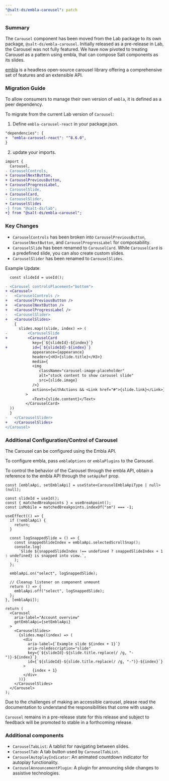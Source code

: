 ```yaml
---
"@salt-ds/embla-carousel": patch
---
```


### Summary

The `Carousel` component has been moved from the Lab package to its own package, `@salt-ds/embla-carousel`.
Initially released as a pre-release in Lab, the Carousel was not fully featured. We have now pivoted to treating Carousel as a pattern using embla, that can compose Salt components as its slides.

[embla](https://www.embla-carousel.com) is a headless open-source carousel library offering a comprehensive set of features and an extensible API.

### Migration Guide

To allow consumers to manage their own version of `embla`, it is defined as a peer dependency.

To migrate from the current Lab version of `Carousel`:

1. Define `embla-carousel-react` in your package.json.

```diff
"dependencies": {
+  "embla-carousel-react": "^8.6.0",
}
```

2. update your imports.

```diff
import {
  Carousel,
- CarouselControls,
+ CarouselNextButton,
+ CarouselPreviousButton,
+ CarouselProgressLabel,
- CarouselSlide,
+ CarouselCard,
- CarouselSlider,
+ CarouselSlides
-} from "@salt-ds/lab";
+} from "@salt-ds/embla-carousel";
```

### Key Changes

- `CarouselControls` has been broken into `CarouselPreviousButton`, `CarouselNextButton`, and `CarouselProgressLabel` for composability.
- `CarouselSlide` has been renamed to `CarouselCard`. While `CarouselCard` is a predefined slide, you can also create custom slides.
- `CarouselSlider` has been renamed to `CarouselSlides`.

Example Update:

```diff
  const slideId = useId();

- <Carousel controlsPlacement="bottom">
+ <Carousel>
-   <CarouselControls />
+   <CarouselPreviousButton />
+   <CarouselNextButton />
+   <CarouselProgressLabel />
-   <CarouselSlider>
+   <CarouselSlides>
    {
      slides.map((slide, index) => (
-         <CarouselSlide
+         <CarouselCard
            key={`${slideId}-${index}`}
+           id={`${slideId}-${index}`}
            appearance={appearance}
            header={<H3>{slide.title}</H3>}
            media={
            <img
               className="carousel-image-placeholder"
               alt="stock content to show carousel slide"
               src={slide.image}
            />}
            actions={withActions && <Link href="#">{slide.link}</Link>}
         >
            <Text>{slide.content}</Text>
         </CarouselCard>
  ))
  }
-   </CarouselSlider>
+   </CarouselSlides>
</Carousel>
```

### Additional Configuration/Control of Carousel

The Carousel can be configured using the Embla API.

To configure embla, pass `emblaOptions` or `emblaPlugins` to the Carousel.

To control the behavior of the Carousel through the embla API, obtain a reference to the embla API through the `setApiRef` prop.

```
const [emblaApi, setEmblaApi] = useState<CarouselEmblaApiType | null>(null);

const slideId = useId();
const { matchedBreakpoints } = useBreakpoint();
const isMobile = matchedBreakpoints.indexOf("sm") === -1;

useEffect(() => {
  if (!emblaApi) {
    return;
  }

  const logSnappedSlide = () => {
    const snappedSlideIndex = emblaApi.selectedScrollSnap();
    console.log(
      `Slide ${snappedSlideIndex !== undefined ? snappedSlideIndex + 1 : undefined} is snapped into view.`,
    );
  };

  emblaApi.on("select", logSnappedSlide);

  // Cleanup listener on component unmount
  return () => {
    emblaApi.off("select", logSnappedSlide);
  };
}, [emblaApi]);

return (
  <Carousel
    aria-label="Account overview"
    getEmblaApi={setEmblaApi}
  >
    <CarouselSlides>
      {slides.map((index) => (
        <div
          aria-label={`Example slide ${index + 1}`}
          aria-roledescription="slide"
          key={`${slideId}-${slide.title.replace(/ /g, "-")}-${index}`}
          id={`${slideId}-${slide.title.replace(/ /g, "-")}-${index}`}
        >
            {index + 1}
        </div>
      ))}
    </CarouselSlides>
  </Carousel>
);
```

Due to the challenges of making an accessible carousel, please read the documentation to understand the responsibilities that come with usage.

`Carousel` remains in a pre-release state for this release and subject to feedback will be promoted to stable in a forthcoming release.

### Additional components

- `CarouselTabList`: A tablist for navigating between slides.
- `CarouselTab`: A tab button used by `CarouselTabList`.
- `CarouselAutoplayIndicator`: An animated countdown indicator for autoplay functionality.
- `CarouselAnnouncementPlugin`: A plugin for announcing slide changes to assistive technologies.
